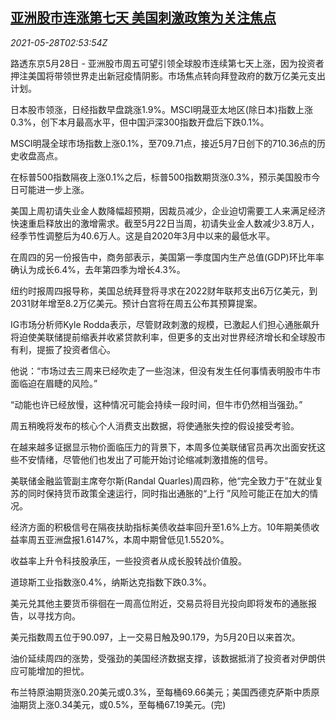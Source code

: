 <!--1622170862000-->
[亚洲股市连涨第七天 美国刺激政策为关注焦点](https://cn.reuters.com/article/asia-financial-markets-0528-fri-idCNKCS2D9080)
------

<div><i>2021-05-28T02:53:54Z</i></div><p>路透东京5月28日 - 亚洲股市周五可望引领全球股市连续第七天上涨，因为投资者押注美国将带领世界走出新冠疫情阴影。市场焦点转向拜登政府的数万亿美元支出计划。</p><p>日本股市领涨，日经指数早盘跳涨1.9%。MSCI明晟亚太地区(除日本)指数上涨0.3%，创下本月最高水平，但中国沪深300指数开盘后下跌0.1%。</p><p>MSCI明晟全球市场指数上涨0.1%，至709.71点，接近5月7日创下的710.36点的历史收盘高点。</p><p>在标普500指数隔夜上涨0.1%之后，标普500指数期货涨0.3%，预示美国股市今日可能进一步上涨。</p><p>美国上周初请失业金人数降幅超预期，因裁员减少，企业迫切需要工人来满足经济快速重启释放出的激增需求。截至5月22日当周，初请失业金人数减少3.8万人，经季节性调整后为40.6万人。这是自2020年3月中以来的最低水平。</p><p>在周四的另一份报告中，商务部表示，美国第一季度国内生产总值(GDP)环比年率确认为成长6.4%，去年第四季为增长4.3%。</p><p>纽约时报周四报导称，美国总统拜登将寻求在2022财年联邦支出6万亿美元，到2031财年增至8.2万亿美元。预计白宫将在周五公布其预算提案。</p><p>IG市场分析师Kyle Rodda表示，尽管财政刺激的规模，已激起人们担心通胀飙升将迫使美联储提前缩表并收紧贷款利率，但更多的支出对世界经济增长和全球股市有利，提振了投资者信心。</p><p>他说：“市场过去三周来已经吹走了一些泡沫，但没有发生任何事情表明股市牛市面临迫在眉睫的风险。”</p><p>“动能也许已经放慢，这种情况可能会持续一段时间，但牛市仍然相当强劲。”</p><p>周五稍晚将发布的核心个人消费支出数据，将使通胀失控的假设接受考验。</p><p>在越来越多证据显示物价面临压力的背景下，本周多位美联储官员再次出面安抚这些不安情绪，尽管他们也发出了可能开始讨论缩减刺激措施的信号。</p><p>美联储金融监管副主席夸尔斯(Randal Quarles)周四称，他“完全致力于”在就业复苏的同时保持货币政策全速运行，同时指出通胀的“上行 ”风险可能正在加大的情况。</p><p>经济方面的积极信号在隔夜扶助指标美债收益率回升至1.6%上方。10年期美债收益率周五亚洲盘报1.6147%，本周中期曾低见1.5520%。</p><p>收益率上升令科技股承压，一些投资者从成长股转战价值股。</p><p>道琼斯工业指数涨0.4%，纳斯达克指数下跌0.3%。</p><p>美元兑其他主要货币徘徊在一周高位附近，交易员将目光投向即将发布的通胀报告，以寻找方向。</p><p>美元指数周五位于90.097，上一交易日触及90.179，为5月20日以来首次。</p><p>油价延续周四的涨势，受强劲的美国经济数据支撑，该数据抵消了投资者对伊朗供应可能增加的担忧。</p><p>布兰特原油期货涨0.20美元或0.3%，至每桶69.66美元；美国西德克萨斯中质原油期货上涨0.34美元，或0.5%，至每桶67.19美元。(完)</p>
